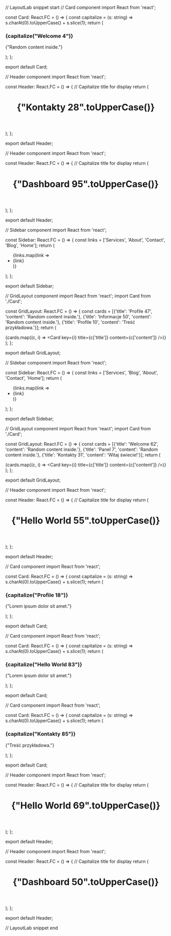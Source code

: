 // LayoutLab snippet start
// Card component
import React from 'react';

const Card: React.FC = () => {
  const capitalize = (s: string) => s.charAt(0).toUpperCase() + s.slice(1);
  return (
    <div>
      <h3>{capitalize("Welcome 4")}</h3>
      <p>{"Random content inside."}</p>
    </div>
  );
};

export default Card;

// Header component
import React from 'react';

const Header: React.FC = () => {
  // Capitalize title for display
  return (
    <header>
      <h1>{"Kontakty 28".toUpperCase()}</h1>
    </header>
  );
};

export default Header;

// Header component
import React from 'react';

const Header: React.FC = () => {
  // Capitalize title for display
  return (
    <header>
      <h1>{"Dashboard 95".toUpperCase()}</h1>
    </header>
  );
};

export default Header;

// Sidebar component
import React from 'react';

const Sidebar: React.FC = () => {
  const links = ['Services', 'About', 'Contact', 'Blog', 'Home'];
  return (
    <aside>
      <ul>
        {links.map(link => <li key={link}>{link}</li>)}
      </ul>
    </aside>
  );
};

export default Sidebar;

// GridLayout component
import React from 'react';
import Card from './Card';

const GridLayout: React.FC = () => {
  const cards = [{'title': 'Profile 47', 'content': 'Random content inside.'}, {'title': 'Informacje 50', 'content': 'Random content inside.'}, {'title': 'Profile 10', 'content': 'Treść przykładowa.'}];
  return (
    <div>
      {cards.map((c, i) => <Card key={i} title={c['title']} content={c['content']} />)}
    </div>
  );
};

export default GridLayout;

// Sidebar component
import React from 'react';

const Sidebar: React.FC = () => {
  const links = ['Services', 'Blog', 'About', 'Contact', 'Home'];
  return (
    <aside>
      <ul>
        {links.map(link => <li key={link}>{link}</li>)}
      </ul>
    </aside>
  );
};

export default Sidebar;

// GridLayout component
import React from 'react';
import Card from './Card';

const GridLayout: React.FC = () => {
  const cards = [{'title': 'Welcome 62', 'content': 'Random content inside.'}, {'title': 'Panel 7', 'content': 'Random content inside.'}, {'title': 'Kontakty 31', 'content': 'Witaj świecie!'}];
  return (
    <div>
      {cards.map((c, i) => <Card key={i} title={c['title']} content={c['content']} />)}
    </div>
  );
};

export default GridLayout;

// Header component
import React from 'react';

const Header: React.FC = () => {
  // Capitalize title for display
  return (
    <header>
      <h1>{"Hello World 55".toUpperCase()}</h1>
    </header>
  );
};

export default Header;

// Card component
import React from 'react';

const Card: React.FC = () => {
  const capitalize = (s: string) => s.charAt(0).toUpperCase() + s.slice(1);
  return (
    <div>
      <h3>{capitalize("Profile 18")}</h3>
      <p>{"Lorem ipsum dolor sit amet."}</p>
    </div>
  );
};

export default Card;

// Card component
import React from 'react';

const Card: React.FC = () => {
  const capitalize = (s: string) => s.charAt(0).toUpperCase() + s.slice(1);
  return (
    <div>
      <h3>{capitalize("Hello World 83")}</h3>
      <p>{"Lorem ipsum dolor sit amet."}</p>
    </div>
  );
};

export default Card;

// Card component
import React from 'react';

const Card: React.FC = () => {
  const capitalize = (s: string) => s.charAt(0).toUpperCase() + s.slice(1);
  return (
    <div>
      <h3>{capitalize("Kontakty 85")}</h3>
      <p>{"Treść przykładowa."}</p>
    </div>
  );
};

export default Card;

// Header component
import React from 'react';

const Header: React.FC = () => {
  // Capitalize title for display
  return (
    <header>
      <h1>{"Hello World 69".toUpperCase()}</h1>
    </header>
  );
};

export default Header;

// Header component
import React from 'react';

const Header: React.FC = () => {
  // Capitalize title for display
  return (
    <header>
      <h1>{"Dashboard 50".toUpperCase()}</h1>
    </header>
  );
};

export default Header;

// LayoutLab snippet end
